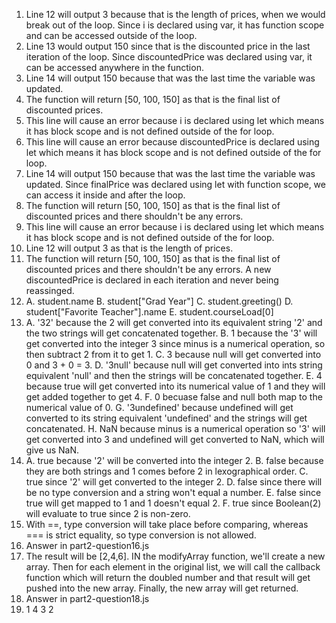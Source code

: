 1. Line 12 will output 3 because that is the length of prices, when we would break out of the loop. Since i is declared using var, it has function scope and can be accessed outside of the loop.
2. Line 13 would output 150 since that is the discounted price in the last iteration of the loop. Since discountedPrice was declared using var, it can be accessed anywhere in the function.
3. Line 14 will output 150 because that was the last time the variable was updated.
4. The function will return [50, 100, 150] as that is the final list of discounted prices.
5. This line will cause an error because i is declared using let which means it has block scope and is not defined outside of the for loop.
6. This line will cause an error because discountedPrice is declared using let which means it has block scope and is not defined outside of the for loop.
7. Line 14 will output 150 because that was the last time the variable was updated. Since finalPrice was declared using let with function scope, we can access it inside and after the loop.
8. The function will return [50, 100, 150] as that is the final list of discounted prices and there shouldn't be any errors.
9. This line will cause an error because i is declared using let which means it has block scope and is not defined outside of the for loop.
10. Line 12 will output 3 as that is the length of prices. 
11. The function will return [50, 100, 150] as that is the final list of discounted prices and there shouldn't be any errors. A new discountedPrice is declared in each iteration and never being reassinged.
12. 
    A. student.name
    B. student["Grad Year"]
    C. student.greeting()
    D. student["Favorite Teacher"].name
    E. student.courseLoad[0]
13. 
    A. '32' because the 2 will get converted into its equivalent string '2' and the two strings will get concatenated together. 
    B. 1 because the '3' will get converted into the integer 3 since minus is a numerical operation, so then subtract 2 from it to get 1. 
    C. 3 because null will get converted into 0 and 3 + 0 = 3.
    D. '3null' because null will get converted into ints string equivalent 'null' and then the strings will be concatenated together.
    E. 4 because true will get converted into its numerical value of 1 and they will get added  together to get 4.
    F. 0 becuase false and null both map to the numerical value of 0.
    G. '3undefined' because undefined will get converted to its string equivalent 'undefined' and the strings will get concatenated.
    H. NaN because minus is a numerical operation so '3' will get converted into 3 and undefined will get converted to NaN, which will give us NaN.
14. 
    A. true because '2' will be converted into the integer 2.
    B. false because they are both strings and 1 comes before 2 in lexographical order.
    C. true since '2' will get converted to the integer 2.
    D. false since there will be no type conversion and a string won't equal a number.
    E. false since true will get mapped to 1 and 1 doesn't equal 2.
    F. true since Boolean(2) will evaluate to true since 2 is non-zero.
15. With ==, type conversion will take place before comparing, whereas === is strict equality, so type conversion is not allowed.
16. Answer in part2-question16.js
17. The result will be [2,4,6]. IN the modifyArray function, we'll create a new array. Then for each element in the original list, we will call the callback function which will return the doubled number and that result will get pushed into the new array. Finally, the new array will get returned.
18.  Answer in part2-question18.js
19.  
    1
    4
    3
    2